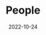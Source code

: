 ---
title: People
date: 2022-10-24

type: landing

sections:
  - block: people
    content:
      title: Meet the Team
      # Choose which groups/teams of users to display.
      #   Edit `user_groups` in each user's profile to add them to one or more of these groups.
      user_groups:
          - PI
          - CO-PI
          - PhD Students
          - Master Students
          - Collaborators
          - Visiting Students
      sort_by: Params.last_name
      sort_ascending: true
    design:
      show_interests: false
      show_role: true
      show_social: true
---